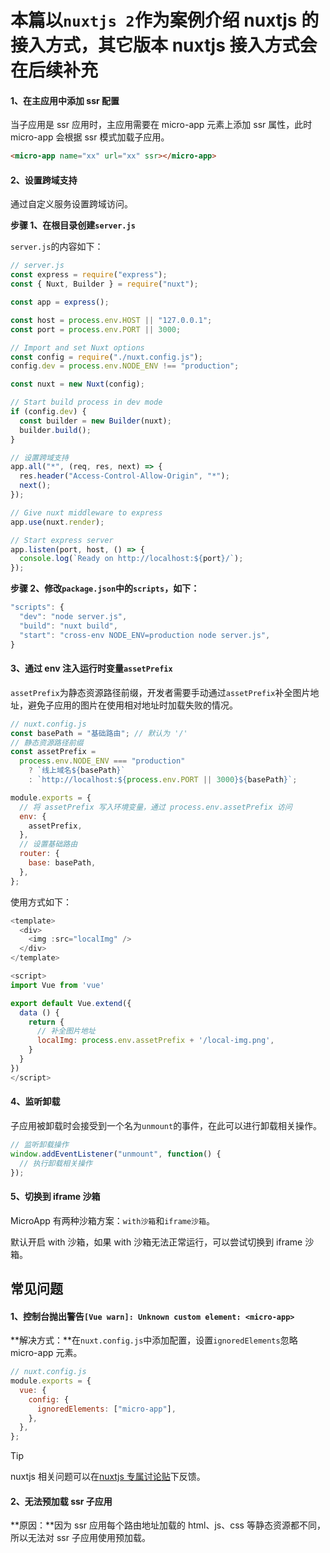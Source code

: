 # 本篇以`nuxtjs 2`作为案例介绍 nuxtjs 的接入方式，其它版本 nuxtjs 接入方式会在后续补充

#### 1、在主应用中添加 ssr 配置

当子应用是 ssr 应用时，主应用需要在 micro-app 元素上添加 ssr 属性，此时 micro-app 会根据 ssr 模式加载子应用。

```html
<micro-app name="xx" url="xx" ssr></micro-app>
```

#### 2、设置跨域支持

通过自定义服务设置跨域访问。

**步骤 1、在根目录创建`server.js`**

`server.js`的内容如下：

```js
// server.js
const express = require("express");
const { Nuxt, Builder } = require("nuxt");

const app = express();

const host = process.env.HOST || "127.0.0.1";
const port = process.env.PORT || 3000;

// Import and set Nuxt options
const config = require("./nuxt.config.js");
config.dev = process.env.NODE_ENV !== "production";

const nuxt = new Nuxt(config);

// Start build process in dev mode
if (config.dev) {
  const builder = new Builder(nuxt);
  builder.build();
}

// 设置跨域支持
app.all("*", (req, res, next) => {
  res.header("Access-Control-Allow-Origin", "*");
  next();
});

// Give nuxt middleware to express
app.use(nuxt.render);

// Start express server
app.listen(port, host, () => {
  console.log(`Ready on http://localhost:${port}/`);
});
```

**步骤 2、修改`package.json`中的`scripts`，如下：**

```js
"scripts": {
  "dev": "node server.js",
  "build": "nuxt build",
  "start": "cross-env NODE_ENV=production node server.js",
}
```

#### 3、通过 env 注入运行时变量`assetPrefix`

`assetPrefix`为静态资源路径前缀，开发者需要手动通过`assetPrefix`补全图片地址，避免子应用的图片在使用相对地址时加载失败的情况。

```js
// nuxt.config.js
const basePath = "基础路由"; // 默认为 '/'
// 静态资源路径前缀
const assetPrefix =
  process.env.NODE_ENV === "production"
    ? `线上域名${basePath}`
    : `http://localhost:${process.env.PORT || 3000}${basePath}`;

module.exports = {
  // 将 assetPrefix 写入环境变量，通过 process.env.assetPrefix 访问
  env: {
    assetPrefix,
  },
  // 设置基础路由
  router: {
    base: basePath,
  },
};
```

使用方式如下：

```js
<template>
  <div>
    <img :src="localImg" />
  </div>
</template>

<script>
import Vue from 'vue'

export default Vue.extend({
  data () {
    return {
      // 补全图片地址
      localImg: process.env.assetPrefix + '/local-img.png',
    }
  }
})
</script>
```

#### 4、监听卸载

子应用被卸载时会接受到一个名为`unmount`的事件，在此可以进行卸载相关操作。

```js
// 监听卸载操作
window.addEventListener("unmount", function() {
  // 执行卸载相关操作
});
```

#### 5、切换到 iframe 沙箱

MicroApp 有两种沙箱方案：`with沙箱`和`iframe沙箱`。

默认开启 with 沙箱，如果 with 沙箱无法正常运行，可以尝试切换到 iframe 沙箱。

## 常见问题

#### 1、控制台抛出警告`[Vue warn]: Unknown custom element: <micro-app>`

**解决方式：**在`nuxt.config.js`中添加配置，设置`ignoredElements`忽略 micro-app 元素。

```js
// nuxt.config.js
module.exports = {
  vue: {
    config: {
      ignoredElements: ["micro-app"],
    },
  },
};
```

> [!TIP]
>
> nuxtjs 相关问题可以在[nuxtjs 专属讨论贴](https://github.com/micro-zoe/micro-app/issues/169)下反馈。

#### 2、无法预加载 ssr 子应用

**原因：**因为 ssr 应用每个路由地址加载的 html、js、css 等静态资源都不同，所以无法对 ssr 子应用使用预加载。
